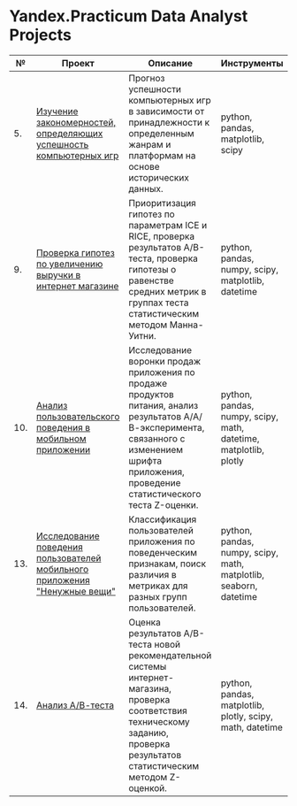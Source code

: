 # Yandex.Practicum Data Analyst Projects

| №   | Проект | Описание | Инструменты |
|-----| ------ | -------- | ----------- |
| 5.  | [Изучение закономерностей, определяющих успешность компьютерных игр](05_video_games) | Прогноз успешности компьютерных игр в зависимости от принадлежности к определенным жанрам и платформам на основе исторических данных. | python, pandas, matplotlib, scipy |
| 9.  | [Проверка гипотез по увеличению выручки в интернет магазине](09_ice_rice_ab_test) | Приоритизация гипотез по параметрам ICE и RICE, проверка результатов А/В-теста, проверка гипотезы о равенстве средних метрик в группах теста статистическим методом Манна-Уитни. | python, pandas, numpy, scipy, matplotlib, datetime |
| 10. | [Анализ пользовательского поведения в мобильном приложении](10_mobile_app_ab_test) | Исследование воронки продаж приложения по продаже продуктов питания, анализ результатов А/А/В-эксперимента, связанного с изменением шрифта приложения, проведение статистического теста Z-оценки. | python, pandas, numpy, scipy, math, datetime, matplotlib, plotly |
| 13. | [Исследование поведения пользователей мобильного приложения "Ненужные вещи"](13_app_flea_market) | Классификация пользователей приложения по поведенческим признакам, поиск различия в метриках для разных групп пользователей. | python, pandas, numpy, scipy, math, matplotlib, seaborn, datetime |
| 14. | [Анализ А/В-теста](14_recommender_system_ab_test) | Оценка результатов А/В-теста новой рекомендательной системы интернет-магазина, проверка соответствия техническому заданию, проверка результатов статистическим методом Z-оценкой. | python, pandas, matplotlib, plotly, scipy, math, datetime |